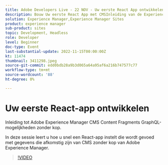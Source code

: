 ```yaml
---
title: Adobe Developers Live - 22 NOV - Uw eerste React App ontwikkelen
description: Bouw Uw eerste React App met CMSInleiding van de Experience Manager zonder hoofd aan Adobe Experience Manager CMS Content Fragments GraphQL mogelijkheden.In deze zitting, zult u leren hoe te om een React App snel te installeren die met gegevens wordt gevoed die van Adobe Experience Manager zonder hoofd CMS komen.
solution: Experience Manager,Experience Manager Sites
product: experience manager
sub-product: sites
topic: Development, Headless
role: Developer
level: Beginner
doc-type: Event
last-substantial-update: 2022-11-15T00:00:00Z
kt: 11474
thumbnail: 3411298.jpeg
source-git-commit: edd0bdb28a9b3d065a64a95af6a216b747577c77
workflow-type: tm+mt
source-wordcount: '88'
ht-degree: 0%

---
```


# Uw eerste React-app ontwikkelen

Inleiding tot Adobe Experience Manager CMS Content Fragments GraphQL-mogelijkheden zonder kop.

In deze sessie leert u hoe u snel een React-app instelt die wordt gevoed met gegevens die afkomstig zijn van CMS zonder kop van Adobe Experience Manager.

>[!VIDEO](https://video.tv.adobe.com/v/3411298/?quality=12&learn=on)
